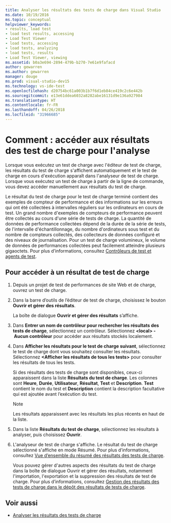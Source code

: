 ```yaml
---
title: Analyser les résultats des tests de charge dans Visual Studio
ms.date: 10/19/2016
ms.topic: conceptual
helpviewer_keywords:
- results, load test
- load test results, accessing
- Load Test Viewer
- load tests, accessing
- load tests, analyzing
- load tests, results
- Load Test Viewer, viewing
ms.assetid: b0a3e694-2894-479b-b270-7e61e9fafacd
author: gewarren
ms.author: gewarren
manager: douge
ms.prod: visual-studio-dev15
ms.technology: vs-ide-test
ms.openlocfilehash: d20754bc61a003b1b7f6d1eb84ce419c2c6e442b
ms.sourcegitcommit: e13e61ddea6032a8282abe16131d9e136a927984
ms.translationtype: HT
ms.contentlocale: fr-FR
ms.lasthandoff: 04/26/2018
ms.locfileid: "31966685"
---
```

# <a name="how-to-access-load-test-results-for-analysis"></a>Comment : accéder aux résultats des test de charge pour l'analyse

Lorsque vous exécutez un test de charge avec l'éditeur de test de charge, les résultats du test de charge s'affichent automatiquement et le test de charge en cours d'exécution apparaît dans l'analyseur de test de charge. Lorsque vous exécutez un test de charge à partir de la ligne de commande, vous devez accéder manuellement aux résultats du test de charge.

Le résultat du test de charge pour le test de charge terminé contient des exemples de compteur de performance et des informations sur les erreurs qui ont été collectées à intervalles réguliers sur les ordinateurs en cours de test. Un grand nombre d'exemples de compteurs de performance peuvent être collectés au cours d'une série de tests de charge. La quantité de données de performance collectées dépend de la durée de la série de tests, de l'intervalle d'échantillonnage, du nombre d'ordinateurs sous test et du nombre de compteurs collectés, des collecteurs de données configuré et des niveaux de journalisation. Pour un test de charge volumineux, le volume de données de performances collectées peut facilement atteindre plusieurs gigaoctets. Pour plus d’informations, consultez [Contrôleurs de test et agents de test](configure-test-agents-and-controllers-for-load-tests.md).

## <a name="to-access-a-load-test-result"></a>Pour accéder à un résultat de test de charge

1.  Depuis un projet de test de performances de site Web et de charge, ouvrez un test de charge.

2.  Dans la barre d’outils de l’éditeur de test de charge, choisissez le bouton **Ouvrir et gérer des résultats**.

     La boîte de dialogue **Ouvrir et gérer des résultats** s’affiche.

3.  Dans **Entrer un nom de contrôleur pour rechercher les résultats des tests de charge**, sélectionnez un contrôleur. Sélectionnez **\<local> - Aucun contrôleur** pour accéder aux résultats stockés localement.

4.  Dans **Afficher les résultats pour le test de charge suivant**, sélectionnez le test de charge dont vous souhaitez consulter les résultats. Sélectionnez **\<Afficher les résultats de tous les tests>** pour consulter les résultats de tous les tests.

     Si des résultats des tests de charge sont disponibles, ceux-ci apparaissent dans la liste **Résultats du test de charge**. Les colonnes sont **Heure**, **Durée**, **Utilisateur**, **Résultat**, **Test** et **Description**. **Test** contient le nom du test et **Description** contient la description facultative qui est ajoutée avant l’exécution du test.

    > [!NOTE]
    > Les résultats apparaissent avec les résultats les plus récents en haut de la liste.

5.  Dans la liste **Résultats du test de charge**, sélectionnez les résultats à analyser, puis choisissez **Ouvrir**.

6.  L'analyseur de test de charge s'affiche. Le résultat du test de charge sélectionné s'affiche en mode Résumé. Pour plus d’informations, consultez [Vue d’ensemble du résumé des résultats des tests de charge](../test/load-test-results-summary-overview.md).

     Vous pouvez gérer d'autres aspects des résultats du test de charge dans la boîte de dialogue Ouvrir et gérer des résultats, notamment l'importation, l'exportation et la suppression des résultats de test de charge. Pour plus d’informations, consultez [Gestion des résultats des tests de charge dans le dépôt des résultats de tests de charge](../test/manage-load-test-results-in-the-load-test-results-repository.md).

## <a name="see-also"></a>Voir aussi

- [Analyser les résultats des tests de charge](../test/analyze-load-test-results-using-the-load-test-analyzer.md)